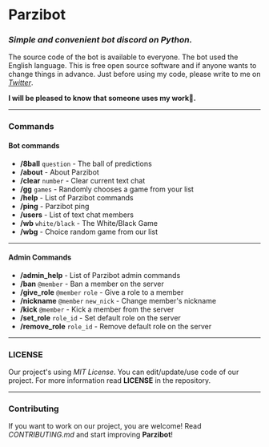 # Parzibot

### _Simple and convenient bot discord on Python._

The source code of the bot is available to everyone. The bot used the English language. This is free open source
software and if anyone wants to change things in advance. Just before using my code, please write to me
on _[Twitter](https://twitter.com/merive_)_.

**I will be pleased to know that someone uses my work🙂.**

___

### Commands

#### **Bot commands**

- **/8ball** `question` - The ball of predictions
- **/about** - About Parzibot
- **/clear** `number` - Clear current text chat
- **/gg** `games` - Randomly chooses a game from your list
- **/help** - List of Parzibot commands
- **/ping** - Parzibot ping
- **/users** - List of text chat members
- **/wb** `white/black` - The White/Black Game
- **/wbg** - Choice random game from our list

 ___

#### **Admin Commands**

- **/admin_help** - List of Parzibot admin commands
- **/ban** `@member` - Ban a member on the server
- **/give_role** `@member` `role` - Give a role to a member
- **/nickname** `@member` `new_nick` - Change member\'s nickname
- **/kick** `@member` - Kick a member from the server
- **/set_role** `role_id` - Set default role on the server
- **/remove_role** `role_id` - Remove default role on the server

___

### LICENSE

Our project's using _MIT License_. You can edit/update/use code of our project. For more information read
**LICENSE** in the repository.

___

### Contributing

If you want to work on our project, you are welcome! Read _CONTRIBUTING.md_ and start improving **Parzibot**!
